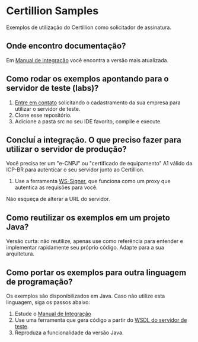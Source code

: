 # Certillion Samples

Exemplos de utilização do Certillion como solicitador de assinatura.

## Onde encontro documentação?

Em [Manual de Integração](https://docs.certillion.com/manual-integracao) você encontra a versão mais atualizada.

## Como rodar os exemplos apontando para o servidor de teste (labs)?

1. [Entre em contato](https://certillion.com/contato) solicitando o cadastramento da sua empresa para utilizar o servidor de teste.
1. Clone esse repositório.
1. Adicione a pasta src no seu IDE favorito, compile e execute.

## Concluí a integração. O que preciso fazer para utilizar o servidor de produção?

Você precisa ter um "e-CNPJ" ou "certificado de equipamento" A1 válido da ICP-BR para autenticar o seu servidor junto ao Certillion.

1. Use a ferramenta [WS-Signer](https://download.certillion.com/ws-signer), que funciona como um proxy que autentica as requisões para você.

Não esqueça de alterar a URL do servidor.

## Como reutilizar os exemplos em um projeto Java?

Versão curta: não reutilize, apenas use como referência para entender e implementar rapidamente seu próprio código. Adapte para a sua arquitetura.

## Como portar os exemplos para outra linguagem de programação?

Os exemplos são disponibilizados em Java. Caso não utilize esta linguagem, siga os passos abaixo:

1. Estude o [Manual de Integração](https://docs.certillion.com/manual-integracao)
1. Use uma ferramenta que gera código a partir do [WSDL do servidor de teste](http://labs.certillion.com/mss/SignatureService/SignatureEndpointBeanV2.wsdl).
1. Reproduza a funcionalidade da versão Java.
